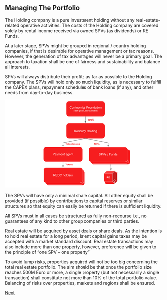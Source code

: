 ## Managing The Portfolio
The Holding company is a pure investment holding without any real-estate-related operative activities. The costs of the Holding company are covered solely by rental income received via owned SPVs (as dividends) or RE Funds. 

At a later stage, SPVs might be grouped in regional / country holding companies, if that is desirable for operative management or tax reasons. However, the generation of tax advantages will never be a primary goal. The approach to taxation shall be one of fairness and sustainability and balance all interests. 

SPVs will always distribute their profits as far as possible to the Holding company. The SPVs will hold only so much liquidity, as is necessary to fulfill the CAPEX plans, repayment schedules of bank loans (if any), and other needs from day-to-day business. 

![image](../../media/img/structure.png)

The SPVs will have only a minimal share capital. All other equity shall be provided (if possible) by contributions to capital reserves or similar structures so that equity can easily be returned if there is sufficient liquidity.

All SPVs must in all cases be structured as fully non-recourse i.e., no guarantees of any kind to other group companies or third parties. 

Real estate will be acquired by asset deals or share deals. As the intention is to hold real estate for a long period, latent capital gains taxes may be accepted with a market standard discount. Real estate transactions may also include more than one property, however, preference will be given to the principle of “one SPV – one property”

To avoid lump risks, properties acquired will not be too big concerning the total real estate portfolio. The aim should be that once the portfolio size reaches 500M Euro or more, a single property (but not necessarily a single transaction) shall constitute not more than 10% of the total portfolio value. Balancing of risks over properties, markets and regions shall be ensured.

[Next](/asset/real/preferences.md)